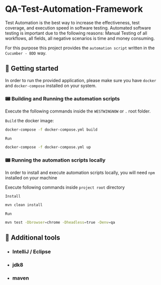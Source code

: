 # QA-Test-Automation-Framework

Test Automation is the best way to increase the effectiveness, test coverage, and execution speed in software testing.
Automated software testing is important due to the following reasons:
Manual Testing of all workflows, all fields, all negative scenarios is time and money consuming.

For this purpose this project provides the `automation script` written in the `Cucumber - BDD` way.

## 🚀 Getting started

In order to run the provided application, please make sure you have `docker` and `docker-compose` installed on your system.

### 📟 Building and Running the automation scripts

Execute the following commands inside the `WESTWINGNOW` or `.` root folder.

`Build` the docker image:

```bash
docker-compose -f docker-compose.yml build
```

`Run`

```bash
docker-compose -f docker-compose.yml up
```
### 📟 Running the automation scripts locally

In order to install and execute automation scripts locally,
you will need `npm` installed on your machine

Execute following commands inside `project root` directory

`Install`

```bash
mvn clean install
```

`Run`

```bash
mvn test -Dbrowser=chrome -Dheadless=true -Denv=qa
```

## 🔧 Additional tools

- ### IntelliJ / Eclipse
- ### jdk8
- ### maven
